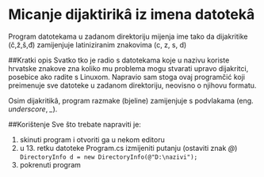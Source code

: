 # Micanje dijaktirikâ iz imena datotekâ
Program datotekama u zadanom direktoriju mijenja ime tako da dijakritike (č,ž,š,đ) zamijenjuje latiniziranim znakovima (c, z, s, d)

##Kratki opis
Svatko tko je radio s datotekama koje u nazivu koriste hrvatske znakove zna koliko mu problema mogu stvarati upravo dijakritci, posebice ako radite s Linuxom. 
Napravio sam stoga ovaj programčić koji preimenuje sve datoteke u zadanom direktoriju, neovisno o njihovu formatu. 

Osim dijakritikâ, program razmake (bjeline) zamijenjuje s podvlakama (eng. *underscore*, *_*).

##Korištenje
Sve što trebate napraviti je:
1. skinuti program i otvoriti ga u nekom editoru
2. u 13. retku datoteke Program.cs izmijeniti putanju (ostaviti znak *@*)
`DirectoryInfo d = new DirectoryInfo(@"D:\nazivi");`
3. pokrenuti program


